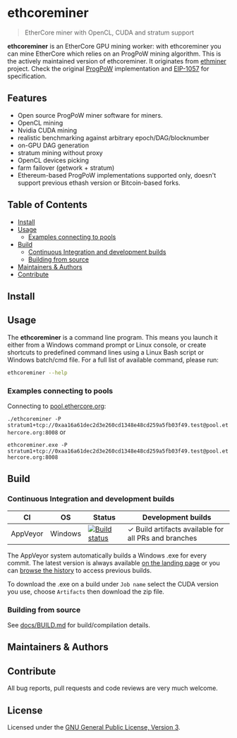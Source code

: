 # ethcoreminer

> EtherCore miner with OpenCL, CUDA and stratum support

**ethcoreminer** is an EtherCore GPU mining worker: with ethcoreminer you can mine EtherCore which relies on an ProgPoW mining algorithm. This is the actively maintained version of ethcoreminer. It originates from [ethminer](https://github.com/ethereum-mining/ethminer) project. Check the original [ProgPoW](https://github.com/ifdefelse/progpow) implementation and [EIP-1057](https://eips.ethereum.org/EIPS/eip-1057) for specification.

## Features

* Open source ProgPoW miner software for miners.
* OpenCL mining
* Nvidia CUDA mining
* realistic benchmarking against arbitrary epoch/DAG/blocknumber
* on-GPU DAG generation
* stratum mining without proxy
* OpenCL devices picking
* farm failover (getwork + stratum)
* Ethereum-based ProgPoW implementations supported only, doesn't support previous ethash version or Bitcoin-based forks.


## Table of Contents

* [Install](#install)
* [Usage](#usage)
    * [Examples connecting to pools](#examples-connecting-to-pools)
* [Build](#build)
    * [Continuous Integration and development builds](#continuous-integration-and-development-builds)
    * [Building from source](#building-from-source)
* [Maintainers & Authors](#maintainers--authors)
* [Contribute](#contribute)

## Install

## Usage

The **ethcoreminer** is a command line program. This means you launch it either
from a Windows command prompt or Linux console, or create shortcuts to
predefined command lines using a Linux Bash script or Windows batch/cmd file.
For a full list of available command, please run:

```sh
ethcoreminer --help
```

### Examples connecting to pools

Connecting to [pool.ethercore.org](https://pool.ethercore.org):

`./ethcoreminer -P stratum1+tcp://0xaa16a61dec2d3e260cd1348e48cd259a5fb03f49.test@pool.ethercore.org:8008` or

`ethcoreminer.exe -P stratum1+tcp://0xaa16a61dec2d3e260cd1348e48cd259a5fb03f49.test@pool.ethercore.org:8008`

## Build

### Continuous Integration and development builds

| CI          | OS       | Status  | Development builds |
| ----------- | -------- | -----   | -----------------  |
| AppVeyor    | Windows  | [![Build status](https://ci.appveyor.com/api/projects/status/9gknb76px6t455rf/branch/master?svg=true)](https://ci.appveyor.com/project/ethcoreorg/ethcoreminer/branch/master) | ✓ Build artifacts available for all PRs and branches |

The AppVeyor system automatically builds a Windows .exe for every commit. The latest version is always available [on the landing page](https://ci.appveyor.com/project/ethercoreorg/ethcoreminer) or you can [browse the history](https://ci.appveyor.com/project/ethercoreorg/ethcoreminer/history) to access previous builds.

To download the .exe on a build under `Job name` select the CUDA version you use, choose `Artifacts` then download the zip file.

### Building from source

See [docs/BUILD.md](docs/BUILD.md) for build/compilation details.

## Maintainers & Authors

## Contribute

All bug reports, pull requests and code reviews are very much welcome.


## License

Licensed under the [GNU General Public License, Version 3](LICENSE).
